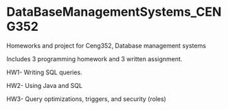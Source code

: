 # DataBaseManagementSystems_CENG352
Homeworks and project for Ceng352, Database management systems


Includes 3 programming homework and 3 written assignment. 

HW1- Writing SQL queries.

HW2- Using Java and SQL

HW3- Query optimizations, triggers, and security (roles)
